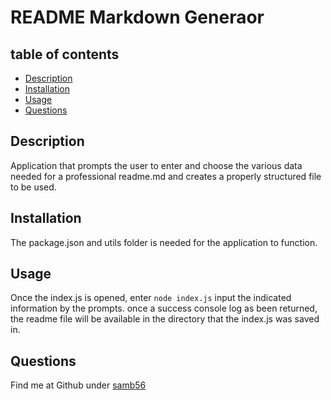 # README Markdown Generaor 
  ## table of contents
  - [Description](#description)
  - [Installation](#installation)
  - [Usage](#usage)
  - [Questions](#questions)

  ## Description 
  Application that prompts the user to enter and choose the various data needed for a professional readme.md and creates a properly structured file to be used.

  ## Installation 
  The package.json and utils folder is needed for the application to function.

  ## Usage 
  Once the index.js is opened, enter `node index.js`
  input the indicated information by the prompts.
  once a success console log as been returned, the readme file will be available in the directory that the index.js was saved in.


  ## Questions 
  Find me at Github under [samb56](https://github.com/samb56)

  


